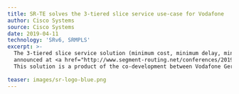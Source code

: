 ```yaml
---
title: SR-TE solves the 3-tiered slice service use-case for Vodafone
author: Cisco Systems
source: Cisco Systems
date: 2019-04-11
technology: 'SRv6, SRMPLS'
excerpt: >-
  The 3-tiered slice service solution (minimum cost, minimum delay, minimum cost with delay bound) was   
  announced at <a href="http://www.segment-routing.net/conferences/2019-01-30-CLEUR-3122/">CiscoLive! 2019 in Barcelona</a> and at <a href="http://www.segment-routing.net/conferences/2019-04-11-MPLS-WC-2019/">MPLS WC 2019 in Paris</a>.<br/>
  This solution is a product of the co-development between Vodafone Germany and Cisco Systems.
  
teaser: images/sr-logo-blue.png
---
```

